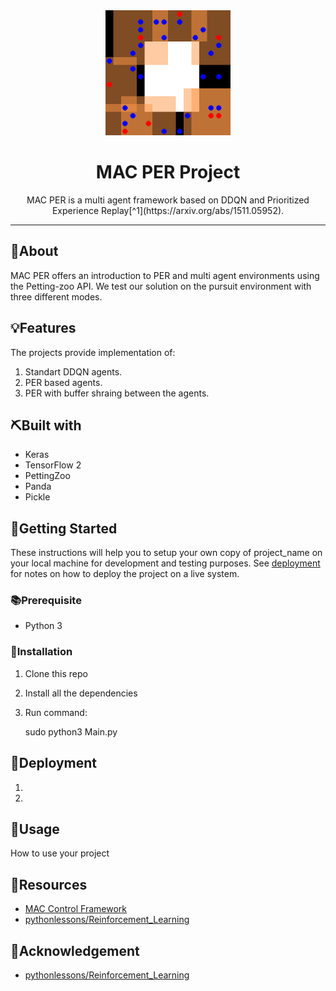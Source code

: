 
	
	

<div align="center">
<img width=200px height=200px src="images/sisl_pursuit.gif" alt="Project logo">
</div>
<h1 align="center">MAC PER Project</h1>



<div align="center">
MAC PER is a multi agent framework based on DDQN and Prioritized Experience Replay[^1](https://arxiv.org/abs/1511.05952). 

</div>

<hr />
</p>




	
	
	
	
	
## 🧐About

MAC PER offers an introduction to PER and multi agent environments using the Petting-zoo API. We test our solution on the pursuit environment with three different modes. 

## 💡Features

The projects provide implementation of:
1. Standart DDQN agents.
2. PER based agents.
3. PER with buffer shraing between the agents.

## ⛏️Built with

-   Keras
-   TensorFlow 2
-   PettingZoo
-   Panda
-   Pickle

## 🏁Getting Started

These instructions will help you to setup your own copy of project_name on your local machine for development and testing purposes. See [deployment](#Deployment) for notes on how to deploy the project on a live system.

### 📚Prerequisite

-   Python 3


### 🧰Installation

1. Clone this repo

2. Install all the dependencies

3. Run command:

     sudo python3 Main.py

## 🚀Deployment

1. []()
1. []()


## 🎈Usage

How to use your project



## 🧬Resources

<!-- Add links to all the resources you followed or referred to -->

-   [MAC Control Framework](https://github.com/sarah-keren/MAC)
-   [pythonlessons/Reinforcement_Learning](https://github.com/pythonlessons/Reinforcement_Learning/tree/master/05_CartPole-reinforcement-learning_PER_D3QN)

## 🎉Acknowledgement

-   [pythonlessons/Reinforcement_Learning](https://github.com/pythonlessons/Reinforcement_Learning/tree/master/05_CartPole-reinforcement-learning_PER_D3QN)

